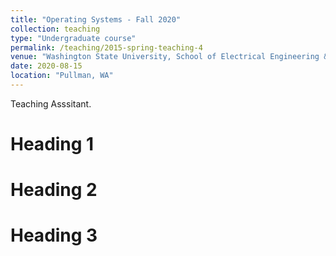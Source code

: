 ```yaml
---
title: "Operating Systems - Fall 2020"
collection: teaching
type: "Undergraduate course"
permalink: /teaching/2015-spring-teaching-4
venue: "Washington State University, School of Electrical Engineering & Computer Science"
date: 2020-08-15
location: "Pullman, WA"
---
```


Teaching Asssitant.

Heading 1
======

Heading 2
======

Heading 3
======
